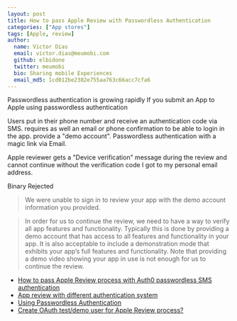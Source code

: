 ```yaml
---
layout: post
title: How to pass Apple Review with Passwordless Authentication
categories: ["App stores"]
tags: [Apple, review]
author:
  name: Victor Dias
  email: victor.dias@meumobi.com
  github: elbidone
  twitter: meumobi
  bio: Sharing mobile Experiences
  email_md5: 1cd012be2382e755aa763c66acc7cfa6
---
```


Passwordless authentication is growing rapidly
If you submit an App to Apple using passwordless authentication


Users put in their phone number and receive an authentication code via SMS. 
requires as well an email or phone confirmation to be able to login in the app.
provide a "demo account".
Passwordless authentication with a magic link via Email.

Apple reviewer gets a "Device verification" message during the review and cannot continue without the verification code I got to my personal email address.

Binary Rejected
> We were unable to sign in to review your app with the demo account information you provided.

> In order for us to continue the review, we need to have a way to verify all app features and functionality. Typically this is done by providing a demo account that has access to all features and functionality in your app. It is also acceptable to include a demonstration mode that exhibits your app’s full features and functionality. Note that providing a demo video showing your app in use is not enough for us to continue the review.

- [How to pass Apple Review process with Auth0 passwordless SMS authentication](https://forums.developer.apple.com/message/169451#169451)
- [App review with different authentication system](https://forums.developer.apple.com/message/401684#401684)
- [Using Passwordless Authentication](https://forums.developer.apple.com/thread/102948)
- [Create OAuth test/demo user for Apple Review process?](https://github.community/t5/GitHub-API-Development-and/Create-OAuth-test-demo-user-for-Apple-Review-process/td-p/34534#)